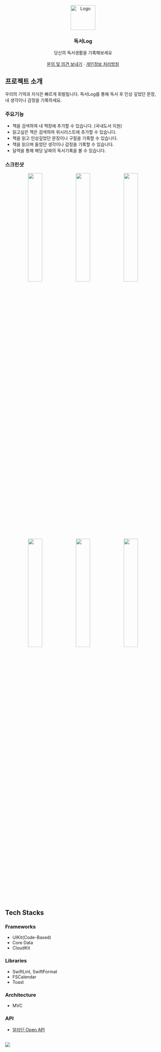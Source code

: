<br />
<p align="center">
  <img src="https://github.com/jekyun-park/DokseoLog/assets/19788294/37dff957-eeb0-4310-989c-3be86f4c43d6" alt="Logo" width="80" height="80">

  <h3 align="center">독서Log</h3>

  <p align="center">
    당신의 독서생활을 기록해보세요
    <br/>
    <br/>
      <a href="mailto:jegyun@icloud.com">문의 및 의견 보내기</a>
      ·
      <a href="https://jegyun.notion.site/dd7d6215eb8f4087addc01af3a1f5af2?pvs=4">개인정보 처리방침</a>
  </p>
  
</p>

## 프로젝트 소개
우리의 기억과 지식은 빠르게 휘발됩니다. 독서Log를 통해 독서 후 인상 깊었던 문장, 내 생각이나 감정을 기록하세요.

### 주요기능
- 책을 검색하여 내 책장에 추가할 수 있습니다. (국내도서 지원)
- 읽고싶은 책은 검색하여 위시리스트에 추가할 수 있습니다.
- 책을 읽고 인상깊었던 문장이나 구절을 기록할 수 있습니다.
- 책을 읽으며 들었던 생각이나 감정을 기록할 수 있습니다.
- 달력을 통해 해당 날짜의 독서기록을 볼 수 있습니다.


### 스크린샷
<p align="center" width="100%">
  <img src="https://github.com/jekyun-park/DokseoLog/assets/19788294/7bda9b66-91f0-4b48-a9b8-5ac008faa875" width="30%">
  <img src="https://github.com/jekyun-park/DokseoLog/assets/19788294/3f003164-dc50-4c91-8f11-730cf977540b" width="30%">
  <img src="https://github.com/jekyun-park/DokseoLog/assets/19788294/405b5939-efee-4ce3-8861-789de68706ed" width="30%">
</p>
<p align="center" width="100%">
  <img src="https://github.com/jekyun-park/DokseoLog/assets/19788294/b591ca56-daa5-401c-a591-089dbc69a2bf" width="30%">
  <img src="https://github.com/jekyun-park/DokseoLog/assets/19788294/ac3f1d69-d8f4-4a5e-832f-ace67e4ac8cb" width="30%">
  <img src="https://github.com/jekyun-park/DokseoLog/assets/19788294/d7dd0524-9791-4155-99f5-0537ce3a9197" width="30%">
</p>

## Tech Stacks
### Frameworks
- UIKit(Code-Based)
- Core Data
- CloudKit
<!-- Firebase Analytics, Crashlytics -->

### Libraries
- SwiftLint, SwiftFormat
- FSCalendar
- Toast

### Architecture
- MVC

### API
- [알라딘 Open API](https://blog.aladin.co.kr/openapi/popup/6695306)

<br/>
<a href="https://apps.apple.com/kr/app/%EB%8F%85%EC%84%9Clog/id6479166313"> 
  <img src="https://github.com/jekyun-park/DokseoLog/assets/19788294/b07ae7f1-6db0-4b7e-9c07-29dd6f75aa58">
</a>
